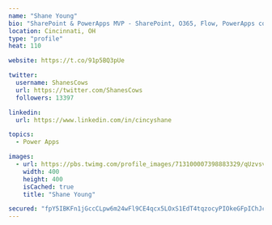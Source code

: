 ```yaml
---
name: "Shane Young"
bio: "SharePoint & PowerApps MVP - SharePoint, O365, Flow, PowerApps consulting? @PowerApps911 | Pure Snark? You found it."
location: Cincinnati, OH
type: "profile"
heat: 110

website: https://t.co/91p5BQ3pUe

twitter:
  username: ShanesCows
  url: https://twitter.com/ShanesCows
  followers: 13397

linkedin:
  url: https://www.linkedin.com/in/cincyshane

topics:
  - Power Apps

images:
  - url: https://pbs.twimg.com/profile_images/713100007398883329/qUzvsvQ3_400x400.jpg
    width: 400
    height: 400
    isCached: true
    title: "Shane Young"

secured: "fpY5IBKFn1jGccCLpw6m24wFl9CE4qcx5LOxS1EdT4tqzocyPIOkeGFpIChJcbk0xjYYax/XOMLYLoRdNmT0bKxXaOtdn/dIwPdKw3CeEHsTFQ+HIAgaQx3elzzmOvyC3lK+LrSw74KUEZJBhaoYkUw3xDp9FcDxpZ98k5oWdXZFB3bQQ07bbD75TVyO9ktgeypNVax+wb81JZl3carrTaXQOWH+YUf1k7vCMldyuVTluyQBq+9VRp/na7hGoGx/R34Q0P9EN0l+tl4HA1LK7BqN2umULQi5PtPBbG4GqkPFmHgQwGI0gt32BW4/hBKFpRwIyRjczQqS/S/fv0gDW28CQQfu8/mVrV511AaUTHazp2qZfTRs5uW02FDsQ4eBbnzpdy4jG4D0Xd429dwLEP+6NqeoBPta8C2zlQ9tIt4=;Rzehv1R+yvk16OQK9PBb4Q=="
---
```


